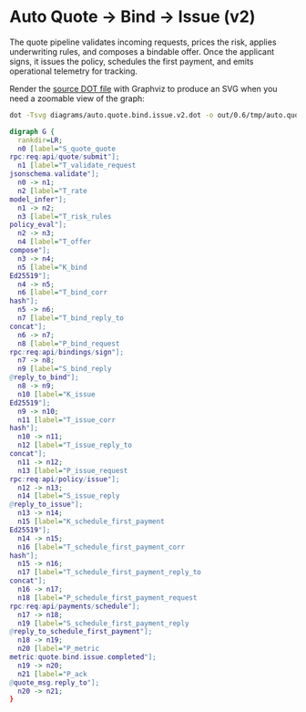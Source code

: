 # Auto Quote → Bind → Issue (v2)

The quote pipeline validates incoming requests, prices the risk, applies underwriting
rules, and composes a bindable offer. Once the applicant signs, it issues the policy,
schedules the first payment, and emits operational telemetry for tracking.

Render the [source DOT file](../../../diagrams/auto.quote.bind.issue.v2.dot) with Graphviz to
produce an SVG when you need a zoomable view of the graph:

```bash
dot -Tsvg diagrams/auto.quote.bind.issue.v2.dot -o out/0.6/tmp/auto.quote.bind.issue.v2.svg
```

```dot
digraph G {
  rankdir=LR;
  n0 [label="S_quote_quote
rpc:req:api/quote/submit"];
  n1 [label="T_validate_request
jsonschema.validate"];
  n0 -> n1;
  n2 [label="T_rate
model_infer"];
  n1 -> n2;
  n3 [label="T_risk_rules
policy_eval"];
  n2 -> n3;
  n4 [label="T_offer
compose"];
  n3 -> n4;
  n5 [label="K_bind
Ed25519"];
  n4 -> n5;
  n6 [label="T_bind_corr
hash"];
  n5 -> n6;
  n7 [label="T_bind_reply_to
concat"];
  n6 -> n7;
  n8 [label="P_bind_request
rpc:req:api/bindings/sign"];
  n7 -> n8;
  n9 [label="S_bind_reply
@reply_to_bind"];
  n8 -> n9;
  n10 [label="K_issue
Ed25519"];
  n9 -> n10;
  n11 [label="T_issue_corr
hash"];
  n10 -> n11;
  n12 [label="T_issue_reply_to
concat"];
  n11 -> n12;
  n13 [label="P_issue_request
rpc:req:api/policy/issue"];
  n12 -> n13;
  n14 [label="S_issue_reply
@reply_to_issue"];
  n13 -> n14;
  n15 [label="K_schedule_first_payment
Ed25519"];
  n14 -> n15;
  n16 [label="T_schedule_first_payment_corr
hash"];
  n15 -> n16;
  n17 [label="T_schedule_first_payment_reply_to
concat"];
  n16 -> n17;
  n18 [label="P_schedule_first_payment_request
rpc:req:api/payments/schedule"];
  n17 -> n18;
  n19 [label="S_schedule_first_payment_reply
@reply_to_schedule_first_payment"];
  n18 -> n19;
  n20 [label="P_metric
metric:quote.bind.issue.completed"];
  n19 -> n20;
  n21 [label="P_ack
@quote_msg.reply_to"];
  n20 -> n21;
}
```

